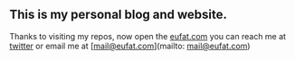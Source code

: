 
This is my personal blog and website.
-------------------------------------
Thanks to visiting my repos, now open the [eufat.com](//eufat.com)
you can reach me at [twitter](//twitter.com/eufat) or email me at [mail@eufat.com](mailto: mail@eufat.com)
